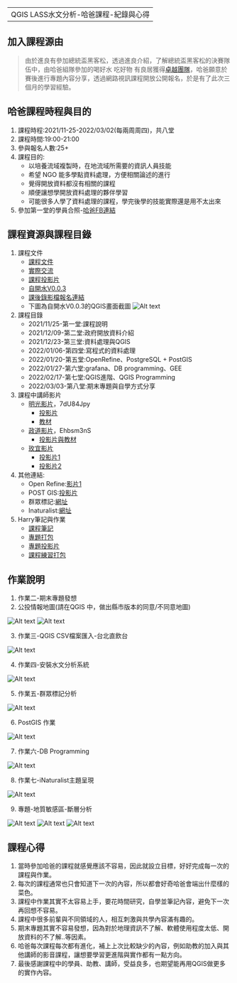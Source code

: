 <table>
    <tr>
        <td>QGIS LASS水文分析-哈爸課程-紀錄與心得</td>
    </tr>
</table>

## 加入課程源由
  >  由於進良有參加總統盃黑客松，透過進良介紹，了解總統盃黑客松的決賽隊伍中，由哈爸組隊參加的喝好水 吃好物 有良居獲得[卓越團隊](https://presidential-hackathon.taiwan.gov.tw/NewsDetail1115.aspx)，哈爸願意於賽後進行專題內容分享，透過網路視訊課程開放公開報名，於是有了此次三個月的學習經驗。

## 哈爸課程時程與目的
1. 課程時程:2021/11-25-2022/03/02(每兩周周四)，共八堂
2. 課程時間:19:00-21:00
3. 參與報名人數:25+
4. 課程目的:
   + 以培養流域複製時，在地流域所需要的資訊人員技能
   + 希望 NGO 能多學點資料處理，方便相關論述的進行
   + 覺得開放資料都沒有相關的課程
   + 順便讓想學開放資料處理的夥伴學習
   + 可能很多人學了資料處理的課程，學完後學的技能實際還是用不太出來
5. 參加第一堂的學員合照-[哈爸FB連結](https://www.facebook.com/wuulong.hsu/posts/5135009536515423)

## 課程資源與課程目錄
1. 課程文件
   + [課程文件](https://docs.google.com/document/d/1HU4JFyY1BFhG0hQs6kAIC4TwS-nYSjiDAVPL_pJLHrs/edit)
   + [實際交流](https://docs.google.com/document/d/1WxHl9EAEeeu3Lvo7ft0Y0GyChi0k1uc0R9R1ekHFFvI/edit#heading=h.5zt9eqvcenbs)
   + [課程投影片](https://docs.google.com/presentation/d/1YDCNoiFyfrw3GE6Eb4XXFc4X2HXqexugHW_mSVSl5us/edit#slide=id.g103394c138b_0_43)
   + [自開水V0.0.3](https://drive.google.com/file/d/1UiRiplSDn3f_KNotVTO-SEGbsfH4xamR/view)
   + [課後錄影檔報名連結](https://docs.google.com/forms/d/e/1FAIpQLSc15zyJJ49kSdRDBeumtStrqgYhSqggDoW5oC-618Sfzh0OfQ/viewform)
   + 下圖為自開水V0.0.3的QGIS畫面截圖
![Alt text](https://github.com/ksharry/Project-sharing-articles.md/blob/main/png/4.3.1.png?raw=true)
2. 課程目錄
   + 2021/11/25-第一堂:課程說明
   + 2021/12/09-第二堂:政府開放資料介紹
   + 2021/12/23-第三堂:資料處理與QGIS
   + 2022/01/06-第四堂:寫程式的資料處理
   + 2022/01/20-第五堂:OpenRefine、PostgreSQL + PostGIS
   + 2022/01/27-第六堂:grafana、DB programming、GEE
   + 2022/02/17-第七堂:QGIS進階、QGIS Programming
   + 2022/03/03-第八堂:期末專題與自學方式分享
3. 課程中講師影片
   + [明光影片](https://lass.my.webex.com/recordingservice/sites/lass.my/recording/play/d2f6078407b843a6a0207b1a9dcdbfd9)，7dU84Jpy
     + [投影片](https://drive.google.com/file/d/1pyHrG3XNmT-E2YtIvIZfGZxKLanHwTf7/view)
     + [教材](https://drive.google.com/drive/folders/1z1X_eYBNRJ5oSkpkyNl2-OhqjZDqvYBe)
   + [政道影片](https://lass.my.webex.com/webappng/sites/lass.my/recording/playback/2c6aab8b9f6542c59d1f329255328e05)，Ehbsm3nS
     + [投影片與教材](https://drive.google.com/drive/folders/1ONBwx_vNDPQfUT_WRhcv6WNjrJwGCc_R)
   + [玫宜影片](https://drive.google.com/file/d/1Evco8G0Ah2mZSw-RV_zR5xovL7cRZMqs/view?fbclid=IwAR3n4HNHm5CLkgT_XDpyjRmEozot7Sz1R_6Rho2Mv3gEG0FP_8c_5ItdP_I)
     + [投影片1](https://docs.google.com/presentation/d/1VxQnOTPHpIocizubJZfUtpKOQ5YHcyuQ/edit#slide=id.p7)
     + [投影片2](https://docs.google.com/presentation/d/1zngXgrgcsG8zezd9k02QXxxilG8ItDU6/edit?fbclid=IwAR1QpjkJFhWt7mJxMHWnoMR_SaGqTm6A0OcwvQW-Pnf-GN0wRE3kyZ3OoZo#slide=id.p5)
4. 其他連結:
   + Open Refine:[影片1](https://www.youtube.com/watch?v=B70J_H_zAWM)
   + POST GIS:[投影片](https://docs.google.com/presentation/d/1qYXdeCIymLl32uoAHvAPrp1r-hK-_4Z8InG7sHEo6vc/edit#slide=id.gd85280829a_0_61)
   + 群眾標記:[網址](https://commutag.agawork.tw/)
   + Inaturalist:[網址](https://www.inaturalist.org/)
5. Harry筆記與作業
   + [課程筆記](https://docs.google.com/document/d/1G_c2gIpzpmWYv-N2piO93sbxdQ-kINjzeHJMXYw0FVQ/edit)
   + [專題打包](https://drive.google.com/file/d/1tIBQ89Cml1u7hXa4bT5Is99iWl_gtFT9/view?usp=sharing)
   + [專題投影片](https://docs.google.com/presentation/d/1340cmBPT_oI-JmgnandPWprr-GRFvwZWzjj0xWVlWv8/edit#slide=id.g117b0b9a445_0_0)
   + [課程練習打包](https://drive.google.com/file/d/1MIfuap8JYh-I6GdLLFq5ZlaBV3pmT6eZ/view?usp=sharing)


## 作業說明
1. 作業二-期末專題發想
2. 公投情報地圖(請在QGIS 中，做出縣市版本的同意/不同意地圖)

![Alt text](https://github.com/ksharry/Project-sharing-articles.md/blob/main/png/4.5.1.png?raw=true)
![Alt text](https://github.com/ksharry/Project-sharing-articles.md/blob/main/png/4.5.2.png?raw=true)

3. 作業三-QGIS CSV檔案匯入-台北直飲台

![Alt text](https://github.com/ksharry/Project-sharing-articles.md/blob/main/png/4.5.3.png?raw=true)

4. 作業四-安裝水文分析系統

![Alt text](https://github.com/ksharry/Project-sharing-articles.md/blob/main/png/4.5.8.png?raw=true)

5. 作業五-群眾標記分析

![Alt text](https://github.com/ksharry/Project-sharing-articles.md/blob/main/png/4.5.4.png?raw=true)

6. PostGIS 作業

![Alt text](https://github.com/ksharry/Project-sharing-articles.md/blob/main/png/4.5.5.png?raw=true)

7. 作業六-DB Programming

![Alt text](https://github.com/ksharry/Project-sharing-articles.md/blob/main/png/4.5.9.png?raw=true)

8. 作業七-iNaturalist主題呈現

![Alt text](https://github.com/ksharry/Project-sharing-articles.md/blob/main/png/4.5.6.png?raw=true)

9. 專題-地質敏感區-斷層分析

![Alt text](https://github.com/ksharry/Project-sharing-articles.md/blob/main/png/4.5.10.png?raw=true)
![Alt text](https://github.com/ksharry/Project-sharing-articles.md/blob/main/png/4.5.7.jpg?raw=true)
![Alt text](https://github.com/ksharry/Project-sharing-articles.md/blob/main/png/4.5.11.png?raw=true)

## 課程心得
1. 當時參加哈爸的課程就感覺應該不容易，因此就設立目標，好好完成每一次的課程與作業。
2. 每次的課程通常也只會知道下一次的內容，所以都會好奇哈爸會端出什麼樣的菜色。
3. 課程中作業其實不太容易上手，要花時間研究，自學並筆記內容，避免下一次再回想不容易。
4. 課程中很多前輩與不同領域的人，相互刺激與共學內容滿有趣的。
5. 期末專題其實不容易發想，因為對於地理資訊不了解、軟體使用程度太低、開放資料的不了解..等因素。
6. 哈爸每次課程每次都有進化，補上上次比較缺少的內容，例如助教的加入與其他講師的影音課程，讓想要學習更進階與實作都有一點方向。
7. 最後感謝課程中的學員、助教、講師，受益良多，也期望能再用QGIS做更多的實作內容。



